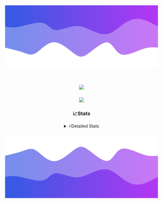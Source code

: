 ![Header](./header.png)
<div align="center">

<h1 align="center">
  <a href="https://git.io/typing-svg">
    <img src="https://readme-typing-svg.herokuapp.com/?lines=Hello,+There!+%F0%9F%91%8B;This+is+chicho.;Owner+on+Ocean;&center=true&size=25">
  </a>
</h1>
  
<p align="center">
  <img src="https://lanyard.cnrad.dev/api/852683595378196480" />
</p>

### 📈Stats
<details>
    <summary> ⚡Detailed Stats</summary>
    <br/>

<!--START_SECTION:waka-->
![Code Time](http://img.shields.io/badge/Code%20Time-701%20hrs%2037%20mins-blue)

![Profile Views](http://img.shields.io/badge/Profile%20Views-0-blue)

**🐱 My GitHub Data** 

> 📦 75.2 kB Used in GitHub's Storage 
 > 
> 🏆 20 Contributions in the Year 2024
 > 
> 🚫 Not Opted to Hire
 > 
> 📜 15 Public Repositories 
 > 
> 🔑 6 Private Repositories 
 > 
**I'm a Night 🦉** 

```text
🌞 Morning                21 commits          █░░░░░░░░░░░░░░░░░░░░░░░░   05.45 % 
🌆 Daytime                51 commits          ███░░░░░░░░░░░░░░░░░░░░░░   13.25 % 
🌃 Evening                167 commits         ███████████░░░░░░░░░░░░░░   43.38 % 
🌙 Night                  146 commits         █████████░░░░░░░░░░░░░░░░   37.92 % 
```
📅 **I'm Most Productive on Tuesday** 

```text
Monday                   23 commits          █░░░░░░░░░░░░░░░░░░░░░░░░   05.97 % 
Tuesday                  106 commits         ███████░░░░░░░░░░░░░░░░░░   27.53 % 
Wednesday                77 commits          █████░░░░░░░░░░░░░░░░░░░░   20.00 % 
Thursday                 53 commits          ███░░░░░░░░░░░░░░░░░░░░░░   13.77 % 
Friday                   41 commits          ███░░░░░░░░░░░░░░░░░░░░░░   10.65 % 
Saturday                 34 commits          ██░░░░░░░░░░░░░░░░░░░░░░░   08.83 % 
Sunday                   51 commits          ███░░░░░░░░░░░░░░░░░░░░░░   13.25 % 
```


📊 **This Week I Spent My Time On** 

```text
🕑︎ Time Zone: America/Argentina/Buenos_Aires

💬 Programming Languages: 
JavaScript               9 hrs 1 min         ████████████████████░░░░░   78.14 % 
Python                   1 hr 34 mins        ███░░░░░░░░░░░░░░░░░░░░░░   13.57 % 
HTML                     56 mins             ██░░░░░░░░░░░░░░░░░░░░░░░   08.16 % 
Bash                     0 secs              ░░░░░░░░░░░░░░░░░░░░░░░░░   00.08 % 
Other                    0 secs              ░░░░░░░░░░░░░░░░░░░░░░░░░   00.04 % 

🔥 Editors: 
VS Code                  11 hrs 33 mins      █████████████████████████   100.00 % 

🐱‍💻 Projects: 
Backend                  7 hrs 17 mins       ████████████████░░░░░░░░░   63.19 % 
Unknown Project          4 hrs 15 mins       █████████░░░░░░░░░░░░░░░░   36.81 % 

💻 Operating System: 
Windows                  11 hrs 33 mins      █████████████████████████   100.00 % 
```

**I Mostly Code in JavaScript** 

```text
JavaScript               9 repos             ███████░░░░░░░░░░░░░░░░░░   29.03 % 
HTML                     7 repos             ██████░░░░░░░░░░░░░░░░░░░   22.58 % 
C#                       2 repos             ██░░░░░░░░░░░░░░░░░░░░░░░   06.45 % 
SCSS                     1 repo              █░░░░░░░░░░░░░░░░░░░░░░░░   03.23 % 
Batchfile                1 repo              █░░░░░░░░░░░░░░░░░░░░░░░░   03.23 % 
```




 Last Updated on 02/05/2024 14:12:07 UTC
<!--END_SECTION:waka-->
</details>

![Footer](./footer.png)
